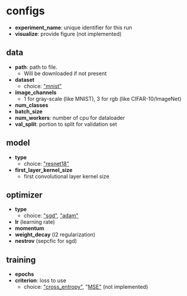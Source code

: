 # configs

- **experiment_name**: unique identifier for this run
- **visualize**: provide figure (not implemented)

## data
- **path**: path to file. 
    - Will be downloaded if not present
- **dataset**
    - choice: <u>"mnist"</u>
- **image_channels**
    - 1 for gray-scale (like MNIST), 3 for rgb (like CIFAR-10/ImageNet)
- **num_classes**
- **batch_size**
- **num_workers**: number of cpu for dataloader
- **val_split**: portion to split for validation set

## model
- **type**
    - choice: <u>"resnet18"</u>
- **first_layer_kernel_size**
    - first convolutional layer kernel size

## optimizer
- **type**
    - choice: <u>"sgd"</u>, <u>"adam"</u>
- **lr** (learning rate)
- **momentum**
- **weight_decay** (l2 regularization)
- **nestrov** (sepcfic for sgd)

## training
- **epochs**
- **criterion**: loss to use
    - choice: <u>"cross_entropy"</u>, "<u>MSE"</u> (not implemented)

